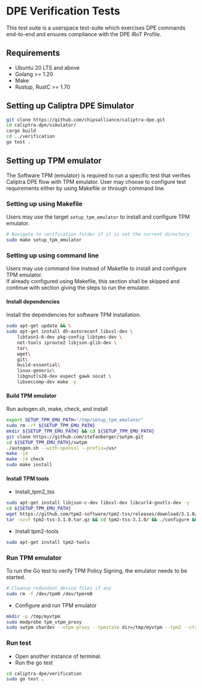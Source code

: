 # DPE Verification Tests

This test suite is a userspace test-suite which exercises DPE commands end-to-end and ensures compliance with the DPE iRoT Profile.

## Requirements
* Ubuntu 20 LTS and above
* Golang >= 1.20
* Make
* Rustup, RustC >= 1.70

## Setting up Caliptra DPE Simulator
```sh
git clone https://github.com/chipsalliance/caliptra-dpe.git
cd caliptra-dpe/simulator/
cargo build
cd ../verification
go test .
```

## Setting up TPM emulator
The Software TPM (emulator) is required to run a specific test that verifies Caliptra DPE flow with TPM emulator.
User may choose to configure test requirements either by using Makefile or through command line. 

### Setting up using Makefile
Users may use the target `setup_tpm_emulator` to install and configure TPM emulator.
```sh
# Navigate to verification folder if it is not the current directory
sudo make setup_tpm_emulator
```
### Setting up using command line
Users may use command line instead of Makefile to install and configure TPM emulator.   
If already configured using Makefile, this section shall be skipped and continue with section giving the steps to run the emulator. 

#### Install dependencies
Install the dependencies for software TPM installation. 
```sh
sudo apt-get update && \
sudo apt-get install dh-autoreconf libssl-dev \
	libtasn1-6-dev pkg-config libtpms-dev \
	net-tools iproute2 libjson-glib-dev \
	tar\
	wget\
	git\
	build-essential\
	linux-generic\
	libgnutls28-dev expect gawk socat \
	libseccomp-dev make -y
```
#### Build TPM emulator
Run autogen.sh, make, check, and install
```sh
export SETUP_TPM_EMU_PATH="/tmp/setup_tpm_emulator"
sudo rm -rf ${SETUP_TPM_EMU_PATH}
mkdir ${SETUP_TPM_EMU_PATH} && cd ${SETUP_TPM_EMU_PATH}
git clone https://github.com/stefanberger/swtpm.git
cd ${SETUP_TPM_EMU_PATH}/swtpm
./autogen.sh --with-openssl --prefix=/usr
make -j4
make -j4 check
sudo make install
```
#### Install TPM tools
- Install_tpm2_tss
```sh
sudo apt-get install libjson-c-dev libssl-dev libcurl4-gnutls-dev -y
cd ${SETUP_TPM_EMU_PATH}
wget https://github.com/tpm2-software/tpm2-tss/releases/download/3.1.0/tpm2-tss-3.1.0.tar.gz
tar -xzvf tpm2-tss-3.1.0.tar.gz && cd tpm2-tss-3.1.0/ && ./configure && sudo make install && sudo ldconfig
```
- Install tpm2-tools
```sh
sudo apt-get install tpm2-tools
```
### Run TPM emulator
To run the Go test to verify TPM Policy Signing, the emulator needs to be started.
```sh
# Cleanup redundant device files if any
sudo rm -f /dev/tpm0 /dev/tpmrm0
```
- Configure and run TPM emulator 
```sh
mkdir -p /tmp/myvtpm
sudo modprobe tpm_vtpm_proxy
sudo swtpm chardev --vtpm-proxy --tpmstate dir=/tmp/myvtpm --tpm2 --ctrl type=tcp,port=2322     
```
### Run test
- Open another instance of terminal.
- Run the go test
```sh
cd caliptra-dpe/verification
sudo go test .
```
